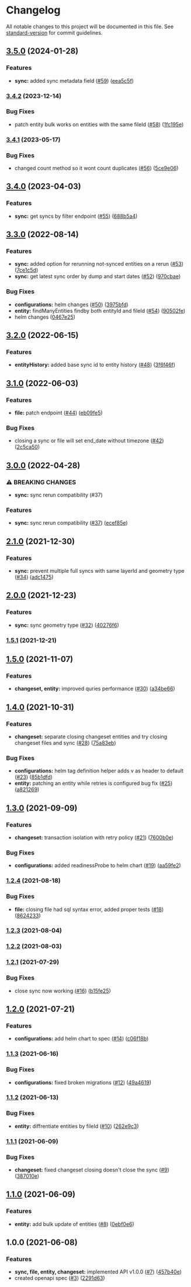 # Changelog

All notable changes to this project will be documented in this file. See [standard-version](https://github.com/conventional-changelog/standard-version) for commit guidelines.

## [3.5.0](https://github.com/MapColonies/osm-sync-tracker/compare/v3.4.2...v3.5.0) (2024-01-28)


### Features

* **sync:** added sync metadata field ([#59](https://github.com/MapColonies/osm-sync-tracker/issues/59)) ([eea5c5f](https://github.com/MapColonies/osm-sync-tracker/commit/eea5c5fa0c99a399c1157eb51fabfd3df4331b16))

### [3.4.2](https://github.com/MapColonies/osm-sync-tracker/compare/v3.4.1...v3.4.2) (2023-12-14)


### Bug Fixes

* patch entity bulk works on entities with the same fileId ([#58](https://github.com/MapColonies/osm-sync-tracker/issues/58)) ([1fc195e](https://github.com/MapColonies/osm-sync-tracker/commit/1fc195ea4b5280d4b79875d58e1a6522903cd0e5))

### [3.4.1](https://github.com/MapColonies/osm-sync-tracker/compare/v3.4.0...v3.4.1) (2023-05-17)


### Bug Fixes

* changed count method so it wont count duplicates ([#56](https://github.com/MapColonies/osm-sync-tracker/issues/56)) ([5ce9e06](https://github.com/MapColonies/osm-sync-tracker/commit/5ce9e065bf2998fc91d895de1aa3ec203c9d7d10))

## [3.4.0](https://github.com/MapColonies/osm-sync-tracker/compare/v3.3.0...v3.4.0) (2023-04-03)


### Features

* **sync:** get syncs by filter endpoint ([#55](https://github.com/MapColonies/osm-sync-tracker/issues/55)) ([688b5a4](https://github.com/MapColonies/osm-sync-tracker/commit/688b5a45af8efea2a2b583f57084e6379182b0ae))

## [3.3.0](https://github.com/MapColonies/osm-sync-tracker/compare/v3.2.0...v3.3.0) (2022-08-14)


### Features

* **sync:** added option for rerunning not-synced entities on a rerun ([#53](https://github.com/MapColonies/osm-sync-tracker/issues/53)) ([7ce1c5d](https://github.com/MapColonies/osm-sync-tracker/commit/7ce1c5d834511602ffd6ccb6b4ba70ed45a90a31))
* **sync:** get latest sync order by dump and start dates ([#52](https://github.com/MapColonies/osm-sync-tracker/issues/52)) ([970cbae](https://github.com/MapColonies/osm-sync-tracker/commit/970cbaee3d2c332f5e645c7db8e1e7ab311b820c))


### Bug Fixes

* **configurations:** helm changes ([#50](https://github.com/MapColonies/osm-sync-tracker/issues/50)) ([3975bfd](https://github.com/MapColonies/osm-sync-tracker/commit/3975bfd419a4686d6b898233e34754752818c570))
* **entity:** findManyEntities findby both entityId and fileId ([#54](https://github.com/MapColonies/osm-sync-tracker/issues/54)) ([90502fe](https://github.com/MapColonies/osm-sync-tracker/commit/90502feaf3a4e26d09c2523560443d576a86877f))
* helm changes ([0467e25](https://github.com/MapColonies/osm-sync-tracker/commit/0467e25c2b750185d09f2e36372fefb1bf1b4532))

## [3.2.0](https://github.com/MapColonies/osm-sync-tracker/compare/v3.1.0...v3.2.0) (2022-06-15)


### Features

* **entityHistory:** added base sync id to entity history ([#48](https://github.com/MapColonies/osm-sync-tracker/issues/48)) ([3f6f46f](https://github.com/MapColonies/osm-sync-tracker/commit/3f6f46ffd3cd95c56b10ce6f16bd05b8a4e5ca6b))

## [3.1.0](https://github.com/MapColonies/osm-sync-tracker/compare/v3.0.0...v3.1.0) (2022-06-03)


### Features

* **file:** patch endpoint ([#44](https://github.com/MapColonies/osm-sync-tracker/issues/44)) ([eb09fe5](https://github.com/MapColonies/osm-sync-tracker/commit/eb09fe585bf803e446bd12896a84642fdeff83c6))


### Bug Fixes

* closing a sync or file will set end_date without timezone ([#42](https://github.com/MapColonies/osm-sync-tracker/issues/42)) ([2c5ca50](https://github.com/MapColonies/osm-sync-tracker/commit/2c5ca50eabfc298cb49bf9a079a679ddbbff90af))

## [3.0.0](https://github.com/MapColonies/osm-sync-tracker/compare/v2.1.0...v3.0.0) (2022-04-28)


### ⚠ BREAKING CHANGES

* **sync:** sync rerun compatibility (#37)

### Features

* **sync:** sync rerun compatibility ([#37](https://github.com/MapColonies/osm-sync-tracker/issues/37)) ([ecef85e](https://github.com/MapColonies/osm-sync-tracker/commit/ecef85e823cc540805e0abc8c4fc3b4595654cf0))

## [2.1.0](https://github.com/MapColonies/osm-sync-tracker/compare/v2.0.0...v2.1.0) (2021-12-30)


### Features

* **sync:** prevent multiple full syncs with same layerId and geometry type ([#34](https://github.com/MapColonies/osm-sync-tracker/issues/34)) ([adc1475](https://github.com/MapColonies/osm-sync-tracker/commit/adc1475a0cb55091965f7191d398682273f8528b))

## [2.0.0](https://github.com/MapColonies/osm-sync-tracker/compare/v1.5.1...v2.0.0) (2021-12-23)


### Features

* **sync:** sync geometry type ([#32](https://github.com/MapColonies/osm-sync-tracker/issues/32)) ([40276f6](https://github.com/MapColonies/osm-sync-tracker/commit/40276f6322604c24d0208aeeb97c1cfd81608bfc))

### [1.5.1](https://github.com/MapColonies/osm-sync-tracker/compare/v1.5.0...v1.5.1) (2021-12-21)

## [1.5.0](https://github.com/MapColonies/osm-sync-tracker/compare/v1.4.0...v1.5.0) (2021-11-07)


### Features

* **changeset, entity:** improved quries performance ([#30](https://github.com/MapColonies/osm-sync-tracker/issues/30)) ([a34be66](https://github.com/MapColonies/osm-sync-tracker/commit/a34be6658503ece0cf7234dd962633e057a73ab6))

## [1.4.0](https://github.com/MapColonies/osm-sync-tracker/compare/v1.3.0...v1.4.0) (2021-10-31)


### Features

* **changeset:** separate closing changeset entities and try closing changeset files and sync ([#28](https://github.com/MapColonies/osm-sync-tracker/issues/28)) ([75a83eb](https://github.com/MapColonies/osm-sync-tracker/commit/75a83eb583fbfb3b27e1307e814946a72275e291))


### Bug Fixes

* **configurations:** helm tag definition helper adds v as header to default ([#23](https://github.com/MapColonies/osm-sync-tracker/issues/23)) ([85b1dfd](https://github.com/MapColonies/osm-sync-tracker/commit/85b1dfd1214dd5a0460652916bce11ee11f3449f))
* **entity:** patching an entity while retries is configured bug fix ([#25](https://github.com/MapColonies/osm-sync-tracker/issues/25)) ([a821269](https://github.com/MapColonies/osm-sync-tracker/commit/a821269e4f39b9c5455a292b6484d84e5519da06))

## [1.3.0](https://github.com/MapColonies/osm-sync-tracker/compare/v1.2.4...v1.3.0) (2021-09-09)


### Features

* **changeset:** transaction isolation with retry policy ([#21](https://github.com/MapColonies/osm-sync-tracker/issues/21)) ([7600b0e](https://github.com/MapColonies/osm-sync-tracker/commit/7600b0ebd5d9a76b27fa6f48db2e801dda6b51ad))


### Bug Fixes

* **configurations:** added readinessProbe to helm chart ([#19](https://github.com/MapColonies/osm-sync-tracker/issues/19)) ([aa59fe2](https://github.com/MapColonies/osm-sync-tracker/commit/aa59fe23987041500799cceac0d75211b65033cc))

### [1.2.4](https://github.com/MapColonies/osm-sync-tracker/compare/v1.2.3...v1.2.4) (2021-08-18)


### Bug Fixes

* **file:** closing file had sql syntax error, added proper tests ([#18](https://github.com/MapColonies/osm-sync-tracker/issues/18)) ([8624233](https://github.com/MapColonies/osm-sync-tracker/commit/8624233005287f2be83c73088d709a432f92b7c2))

### [1.2.3](https://github.com/MapColonies/osm-sync-tracker/compare/v1.2.2...v1.2.3) (2021-08-04)

### [1.2.2](https://github.com/MapColonies/osm-sync-tracker/compare/v1.2.1...v1.2.2) (2021-08-03)

### [1.2.1](https://github.com/MapColonies/osm-sync-tracker/compare/v1.2.0...v1.2.1) (2021-07-29)


### Bug Fixes

* close sync now working ([#16](https://github.com/MapColonies/osm-sync-tracker/issues/16)) ([b15fe25](https://github.com/MapColonies/osm-sync-tracker/commit/b15fe25f41260a2ebb0b22497477af47af885a08))

## [1.2.0](https://github.com/MapColonies/osm-sync-tracker/compare/v1.1.3...v1.2.0) (2021-07-21)


### Features

* **configurations:** add helm chart to spec ([#14](https://github.com/MapColonies/osm-sync-tracker/issues/14)) ([c06f18b](https://github.com/MapColonies/osm-sync-tracker/commit/c06f18b92bcde2f78a6f81d5324ce8d225fcabb6))

### [1.1.3](https://github.com/MapColonies/osm-sync-tracker/compare/v1.1.2...v1.1.3) (2021-06-16)


### Bug Fixes

* **configurations:** fixed broken migrations ([#12](https://github.com/MapColonies/osm-sync-tracker/issues/12)) ([49a4619](https://github.com/MapColonies/osm-sync-tracker/commit/49a4619839b242bfda22b0cd71e4bc161aacbaee))

### [1.1.2](https://github.com/MapColonies/osm-sync-tracker/compare/v1.1.1...v1.1.2) (2021-06-13)


### Bug Fixes

* **entity:** diffrentiate entities by fileId ([#10](https://github.com/MapColonies/osm-sync-tracker/issues/10)) ([262e9c3](https://github.com/MapColonies/osm-sync-tracker/commit/262e9c3fe0ac8d01e0397c8c07148c8a403739c3))

### [1.1.1](https://github.com/MapColonies/osm-sync-tracker/compare/v1.1.0...v1.1.1) (2021-06-09)


### Bug Fixes

* **changeset:** fixed changeset closing doesn't close the sync ([#9](https://github.com/MapColonies/osm-sync-tracker/issues/9)) ([387010e](https://github.com/MapColonies/osm-sync-tracker/commit/387010ea4a8d6271209291a5982aa3dddede0319))

## [1.1.0](https://github.com/MapColonies/osm-sync-tracker/compare/v1.0.0...v1.1.0) (2021-06-09)


### Features

* **entity:** add bulk update of entities ([#8](https://github.com/MapColonies/osm-sync-tracker/issues/8)) ([0ebf0e6](https://github.com/MapColonies/osm-sync-tracker/commit/0ebf0e6a3031fb4141a5264ffca002879019e5a0))

## 1.0.0 (2021-06-08)


### Features

* **sync, file, entity, changeset:** implemented API v1.0.0  ([#7](https://github.com/MapColonies/osm-sync-tracker/issues/7)) ([457b40e](https://github.com/MapColonies/osm-sync-tracker/commit/457b40ee0fe3a7461935e53897e2c388c2fdfc56))
* created openapi spec ([#3](https://github.com/MapColonies/osm-sync-tracker/issues/3)) ([2291d63](https://github.com/MapColonies/osm-sync-tracker/commit/2291d634e622353499fbc099e138ed9d9aa614a6))

